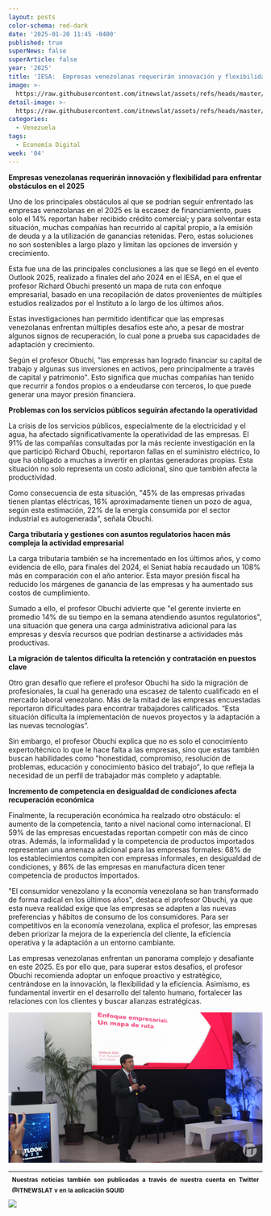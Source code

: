 ```yaml
---
layout: posts
color-schema: red-dark
date: '2025-01-20 11:45 -0400'
published: true
superNews: false
superArticle: false
year: '2025'
title: 'IESA:  Empresas venezolanas requerirán innovación y flexibilidad para  el 2025'
image: >-
  https://raw.githubusercontent.com/itnewslat/assets/refs/heads/master/img/540x320/IESA-ruta-2025-p.jpg
detail-image: >-
  https://raw.githubusercontent.com/itnewslat/assets/refs/heads/master/img/1024x680/IESA-ruta-2025-g.jpg
categories:
  - Venezuela
tags:
  - Economía Digital
week: '04'
---
```

**Empresas venezolanas requerirán innovación y flexibilidad para enfrentar obstáculos en  el 2025**

Uno de los principales obstáculos al que se podrían seguir enfrentado las empresas venezolanas en el 2025 es la escasez de financiamiento, pues solo el 14% reportan haber recibido crédito comercial; y para solventar esta situación, muchas compañías han recurrido al capital propio, a la emisión de deuda y a la utilización de ganancias retenidas. Pero, estas soluciones no son sostenibles a largo plazo y limitan las opciones de inversión y crecimiento.

Esta fue una de las principales conclusiones a las que se llegó en el evento Outlook 2025, realizado a finales del año 2024 en el IESA, en el que el profesor Richard Obuchi presentó un mapa de ruta con enfoque empresarial, basado en una recopilación de datos provenientes de múltiples estudios realizados por el Instituto a lo largo de los últimos años.

Estas investigaciones han permitido identificar que las empresas venezolanas enfrentan múltiples desafíos este año, a pesar de mostrar algunos signos de recuperación, lo cual pone a prueba sus capacidades de adaptación y crecimiento.

Según el profesor Obuchi, "las empresas han logrado financiar su capital de trabajo y algunas sus inversiones en activos, pero principalmente a través de capital y patrimonio". Esto significa que muchas compañías han tenido que recurrir a fondos propios o a endeudarse con terceros, lo que puede generar una mayor presión financiera.

**Problemas con los servicios públicos seguirán afectando la operatividad**

La crisis de los servicios públicos, especialmente de la electricidad y el agua, ha afectado significativamente la operatividad de las empresas. El 91% de las compañías consultadas por la más reciente investigación en la que participó Richard Obuchi, reportaron fallas en el suministro eléctrico, lo que ha obligado a muchas a invertir en plantas generadoras propias. Esta situación no solo representa un costo adicional, sino que también afecta la productividad.

Como consecuencia de esta situación, "45% de las empresas privadas tienen plantas eléctricas, 16% aproximadamente tienen un pozo de agua, según esta estimación, 22% de la energía consumida por el sector industrial es autogenerada", señala Obuchi.

**Carga tributaria y gestiones con asuntos regulatorios hacen más compleja la actividad empresarial**

La carga tributaria también se ha incrementado en los últimos años, y como evidencia de ello, para finales del 2024, el Seniat había recaudado un 108% más en comparación con el año anterior. Esta mayor presión fiscal ha reducido los márgenes de ganancia de las empresas y ha aumentado sus costos de cumplimiento.

Sumado a ello, el profesor Obuchi advierte que "el gerente invierte en promedio 14% de su tiempo en la semana atendiendo asuntos regulatorios", una situación que genera una carga administrativa adicional para las empresas y desvía recursos que podrían destinarse a actividades más productivas.

**La migración de talentos dificulta la retención y contratación en puestos clave**

Otro gran desafío que refiere el profesor Obuchi ha sido la migración de profesionales, la cual ha generado una escasez de talento cualificado en el mercado laboral venezolano. Más de la mitad de las empresas encuestadas reportaron dificultades para encontrar trabajadores calificados. “Esta situación dificulta la implementación de nuevos proyectos y la adaptación a las nuevas tecnologías”.

Sin embargo, el profesor Obuchi explica que no es solo el conocimiento experto/técnico lo que le hace falta a las empresas, sino que estas también buscan habilidades como "honestidad, compromiso, resolución de problemas, educación y conocimiento básico del trabajo", lo que refleja la necesidad de un perfil de trabajador más completo y adaptable.

**Incremento de competencia en desigualdad de condiciones afecta recuperación económica**

Finalmente, la recuperación económica ha realzado otro obstáculo: el aumento de la competencia, tanto a nivel nacional como internacional. El 59% de las empresas encuestadas reportan competir con más de cinco otras. Además, la informalidad y la competencia de productos importados representan una amenaza adicional para las empresas formales: 68% de los establecimientos compiten con empresas informales, en desigualdad de condiciones, y 86% de las empresas en manufactura dicen tener competencia de productos importados.

"El consumidor venezolano y la economía venezolana se han transformado de forma radical en los últimos años", destaca el profesor Obuchi, ya que esta nueva realidad exige que las empresas se adapten a las nuevas preferencias y hábitos de consumo de los consumidores. Para ser competitivos en la economía venezolana, explica el profesor, las empresas deben priorizar la mejora de la experiencia del cliente, la eficiencia operativa y la adaptación a un entorno cambiante.

Las empresas venezolanas enfrentan un panorama complejo y desafiante en este 2025. Es por ello que, para superar estos desafíos, el profesor Obuchi recomienda adoptar un enfoque proactivo y estratégico, centrándose en la innovación, la flexibilidad y la eficiencia. Asimismo, es fundamental invertir en el desarrollo del talento humano, fortalecer las relaciones con los clientes y buscar alianzas estratégicas.

![](https://raw.githubusercontent.com/itnewslat/assets/refs/heads/master/img/540x320/IESA-ruta-2025-p.jpg)

<table style="height: 42px;" width="569">
<tbody>
<tr>
<td style="text-align: justify;"><sub><strong>Nuestras noticias también son publicadas a través de nuestra cuenta en Twitter <a href="https://twitter.com/itnewslat?lang=es">@ITNEWSLAT</a> y en la aplicación <a href="https://squidapp.co/en/">SQUID</a></strong></sub></td>
</tr>
</tbody>
</table>

<img src="https://tracker.metricool.com/c3po.jpg?hash=56f88a41e39ab42c063cc51676587a04"/>